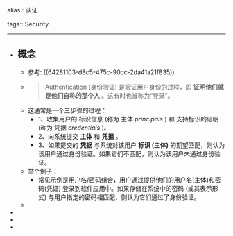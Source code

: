 alias:: 认证

tags:: Security

- ---
- ## 概念
	- 参考: ((64281103-d8c5-475c-90cc-2da41a21f835))
	- > Authentication (身份验证) 是验证用户身份的过程，即 **证明他们就是他们自称的那个人** 。这有时也被称为“登录”。
	- 这通常是一个三步骤的过程：
		- 1、收集用户的 标识信息 (称为 主体 *principals* ) 和 支持标识的证明 (称为 凭据 *credentials* )。
		- 2、向系统提交 **主体** 和 **凭据** 。
		- 3、如果提交的  **凭据**  与系统对该用户 **标识 (主体)** 的期望匹配，则认为该用户通过身份验证。如果它们不匹配，则认为该用户未通过身份验证。
	- 举个例子：
		- 常见示例是用户名/密码组合，用户通过提供他们的用户名(主体)和密码(凭证) 登录到软件应用中。如果存储在系统中的密码 (或其表示形式) 与用户指定的密码相匹配，则认为它们通过了身份验证。
	-
-
-
-